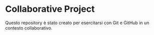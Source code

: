 # Collaborative Project
Questo repository è stato creato per esercitarsi con Git e GitHub in un contesto collaborativo.
